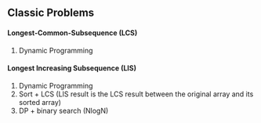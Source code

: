 Classic Problems
---

#### Longest-Common-Subsequence (LCS)

1. Dynamic Programming

#### Longest Increasing Subsequence (LIS)

1. Dynamic Programming
2. Sort + LCS (LIS result is the LCS result between the original array and its sorted array)
3. DP + binary search (NlogN)

#### 
